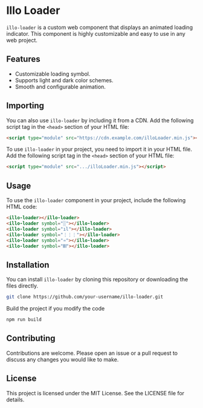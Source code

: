 # Illo Loader

`illo-loader` is a custom web component that displays an animated loading indicator. This component is highly customizable and easy to use in any web project.

## Features

- Customizable loading symbol.
- Supports light and dark color schemes.
- Smooth and configurable animation.

## Importing

You can also use `illo-loader` by including it from a CDN. Add the following script tag in the `<head>` section of your HTML file:

```html
<script type="module" src="https://cdn.example.com/illoLoader.min.js"></script>
```

To use `illo-loader` in your project, you need to import it in your HTML file. Add the following script tag in the `<head>` section of your HTML file:

```html
<script type="module" src=".../illoLoader.min.js"></script>
```

## Usage

To use the `illo-loader` component in your project, include the following HTML code:

```html
<illo-loader></illo-loader>
<illo-loader symbol="░"></illo-loader>
<illo-loader symbol="ıl"></illo-loader>
<illo-loader symbol="⋮⋮⋮"></illo-loader>
<illo-loader symbol="♒︎"></illo-loader>
<illo-loader symbol="𝄃𝄃𝄂"></illo-loader>
```

## Installation

You can install `illo-loader` by cloning this repository or downloading the files directly.

```sh
git clone https://github.com/your-username/illo-loader.git
```

Build the project if you modify the code

```sh
npm run build
```

## Contributing

Contributions are welcome. Please open an issue or a pull request to discuss any changes you would like to make.

## License

This project is licensed under the MIT License. See the LICENSE file for details.
